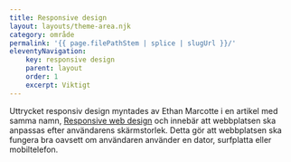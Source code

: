 ```yaml
---
title: Responsive design
layout: layouts/theme-area.njk
category: område
permalink: '{{ page.filePathStem | splice | slugUrl }}/'
eleventyNavigation:
    key: responsive design
    parent: layout
    order: 1
    excerpt: Viktigt
---
```


Uttrycket responsiv design myntades av Ethan Marcotte i en artikel med samma namn, [Responsive web design](https://alistapart.com/article/responsive-web-design/) och innebär att webbplatsen ska anpassas efter användarens skärmstorlek. Detta gör att webbplatsen ska fungera bra oavsett om användaren använder en dator, surfplatta eller mobiltelefon.
